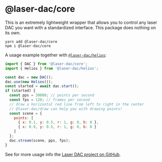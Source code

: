 # @laser-dac/core

This is an extremely lightweight wrapper that allows you to control any laser DAC you want with a standardized interface. This package does nothing on its own.

```
yarn add @laser-dac/core
npm i @laser-dac/core
```

A usage example together with [`@laser-dac/helios`](https://github.com/Volst/laser-dac/tree/master/packages/helios):

```js
import { DAC } from '@laser-dac/core';
import { Helios } from '@laser-dac/helios';

const dac = new DAC();
dac.use(new Helios());
const started = await dac.start();
if (started) {
  const pps = 30000; // points per second
  const fps = 120; // frames per second
  // draw a horizontal red line from left to right in the center
  // @laser-dac/draw can help you with drawing points!
  const scene = {
    points: [
      { x: 0.1, y: 0.5, r: 1, g: 0, b: 0 },
      { x: 0.9, y: 0.5, r: 1, g: 0, b: 0 }
    ]
  };
  dac.stream(scene, pps, fps);
}
```

See for more usage info the [Laser DAC project on GitHub](https://github.com/Volst/laser-dac).
